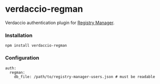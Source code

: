 # verdaccio-regman

Verdaccio authentication plugin for [Registry Manager](https://github.com/andris9/registry-manager).

### Installation

```
npm install verdaccio-regman
```

### Configuration

```
auth:
  regman:
    db_file: /path/to/registry-manager-users.json # must be readable
```
